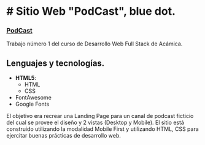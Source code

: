 # # Sitio Web "PodCast", blue dot.

### [PodCast](https://megagringa.github.io/PodcastJPL/index.html)

Trabajo número 1 del curso de Desarrollo Web Full Stack de Acámica.

## Lenguajes y tecnologías.

- **HTML5**:
    - HTML
    - CSS
- FontAwesome
- Google Fonts

El objetivo era recrear una Landing Page para un canal de podcast ficticio del cual se provee el diseño y 2 vistas (Desktop y Mobile). El sitio está construido utilizando la modalidad Mobile First y utilizando HTML, CSS para ejercitar buenas prácticas de desarrollo web.
